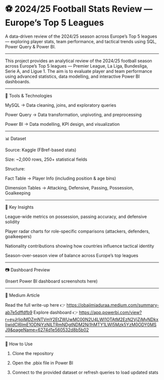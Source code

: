 # ⚽ 2024/25 Football Stats Review — Europe’s Top 5 Leagues

A data-driven review of the 2024/25 season across Europe’s Top 5 leagues — exploring player stats, team performance, and tactical trends using SQL, Power Query &amp; Power BI.

---

This project provides an analytical review of the 2024/25 football season across Europe’s Top 5 leagues — Premier League, La Liga, Bundesliga, Serie A, and Ligue 1.
The aim is to evaluate player and team performance using advanced statistics, data modelling, and interactive Power BI dashboards.


---

🔧 Tools & Technologies

MySQL → Data cleaning, joins, and exploratory queries

Power Query → Data transformation, unpivoting, and preprocessing

Power BI → Data modelling, KPI design, and visualization



---

📊 Dataset

Source: Kaggle (FBref-based stats)

Size: ~2,000 rows, 250+ statistical fields

Structure:

Fact Table → Player Info (including position & age bins)

Dimension Tables → Attacking, Defensive, Passing, Possession, Goalkeeping




---

📌 Key Insights

League-wide metrics on possession, passing accuracy, and defensive solidity

Player radar charts for role-specific comparisons (attackers, defenders, goalkeepers)

Nationality contributions showing how countries influence tactical identity

Season-over-season view of balance across Europe’s top leagues



---

📷 Dashboard Preview

(Insert Power BI dashboard screenshots here)


---

🔗 Medium Article

Read the full write-up here 👉 https://obajimiaduraa.medium.com/summary-ab7e5dffdfb9
Explore dashboard 👉 https://app.powerbi.com/view?r=eyJrIjoiMDZmNTVmY2EtZWUwMC00N2U4LWI1OTAtM2EzN2VjZjMyNDkxIiwidCI6ImE1ODNjYzNlLTRmNDgtNDM2Ni1hMTY1LWI5Mzk5YzM0ODY0MSJ9&pageName=6274d1e560532d8b5b02

---

🚀 How to Use

1. Clone the repository


2. Open the .pbix file in Power BI


3. Connect to the provided dataset or refresh queries to load updated stats



